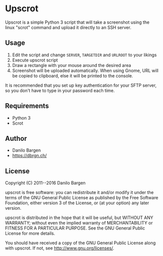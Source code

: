 # Upscrot #

Upscrot is a simple Python 3 script that will take a screenshot using the linux
"scrot" command and upload it directly to an SSH server.

## Usage ##

1. Edit the script and change `SERVER`, `TARGETDIR` and `URLROOT` to your likings
2. Execute upscrot script
3. Draw a rectangle with your mouse around the desired area
4. Screenshot will be uploaded automatically. When using Gnome, URL will be copied to clipboard, else it will be printed to the console.

It is recommended that you set up key authentication for your SFTP server, so you don't have to type in your password each time.

## Requirements ##

* Python 3
* Scrot

## Author ##

* Danilo Bargen
* https://dbrgn.ch/

## License ##

Copyright (C) 2011--2016 Danilo Bargen

upscrot is free software: you can redistribute it and/or modify it under the
terms of the GNU General Public License as published by the Free Software
Foundation, either version 3 of the License, or (at your option) any later
version.

upscrot is distributed in the hope that it will be useful, but WITHOUT ANY
WARRANTY; without even the implied warranty of MERCHANTABILITY or FITNESS FOR A
PARTICULAR PURPOSE. See the GNU General Public License for more details.

You should have received a copy of the GNU General Public License along with
upscrot. If not, see http://www.gnu.org/licenses/.
